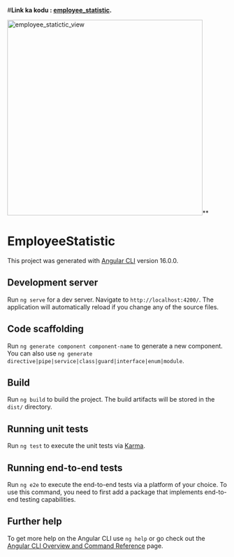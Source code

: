 #**Link ka kodu : [employee_statistic](https://mega.nz/folder/zWYyWCZJ#VZWf_0nVGUpURvoRCtlD8w).**





<img width="447" alt="employee_statictic_view" src="https://github.com/ntimotijevic6318/employee_statistic/assets/72966266/a963a6fa-d768-4627-90b9-340ca7eacafd">**


# EmployeeStatistic

This project was generated with [Angular CLI](https://github.com/angular/angular-cli) version 16.0.0.

## Development server

Run `ng serve` for a dev server. Navigate to `http://localhost:4200/`. The application will automatically reload if you change any of the source files.

## Code scaffolding

Run `ng generate component component-name` to generate a new component. You can also use `ng generate directive|pipe|service|class|guard|interface|enum|module`.

## Build

Run `ng build` to build the project. The build artifacts will be stored in the `dist/` directory.

## Running unit tests

Run `ng test` to execute the unit tests via [Karma](https://karma-runner.github.io).

## Running end-to-end tests

Run `ng e2e` to execute the end-to-end tests via a platform of your choice. To use this command, you need to first add a package that implements end-to-end testing capabilities.

## Further help

To get more help on the Angular CLI use `ng help` or go check out the [Angular CLI Overview and Command Reference](https://angular.io/cli) page.
